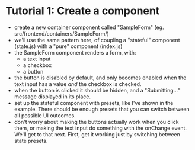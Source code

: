 # Tutorial 1: Create a component

- create a new container component called "SampleForm"
(eg. src/frontend/containers/SampleForm/)
- we'll use the same pattern here, of coupling a "stateful" component (state.js) with a "pure" component (index.js)
- the SampleForm component renders a form, with:
  - a text input
  - a checkbox
  - a button
- the button is disabled by default, and only becomes enabled when the text input has a value *and* the checkbox is checked.
- when the button is clicked it should be hidden, and a "Submitting..." message displayed in its place.
- set up the stateful component with presets, like I've shown in the example. There should be enough presets that you can switch between all possible UI outcomes.
- don't worry about making the buttons actually work when you click them, or making the text input do something with the onChange event. We'll get to that next. First, get it working just by switching between state presets.
